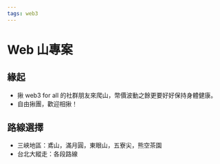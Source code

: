 ```yaml
---
tags: web3
---
```

# Web 山專案
## 緣起
- 揪 web3 for all 的社群朋友來爬山，幣價波動之餘更要好好保持身體健康。
- 自由揪團，歡迎相揪！

## 路線選擇
- 三峽地區：鳶山，滿月圓，東眼山，五寮尖，熊空茶園 
- 台北大縱走：各段路線

##
